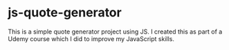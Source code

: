 # js-quote-generator
This is a simple quote generator project using JS. I created this as part of a Udemy course which I did to improve my JavaScript skills.
